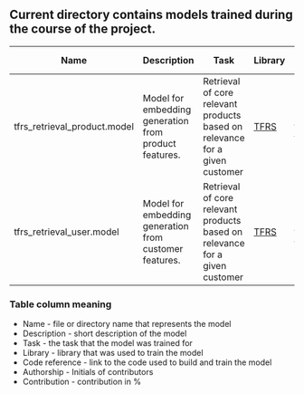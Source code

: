 ## Current directory contains models trained during the course of the project.
|Name|Description|Task|Library|Code reference|Authorship|Contribution|
|-|-|-|-|-|-|-|
|tfrs_retrieval_product.model|Model for embedding generation from product features.|Retrieval of core relevant products based on relevance for a given customer |[TFRS](https://www.tensorflow.org/recommenders)|[Training code](https://github.com/omegatro/IGP_2023/blob/main/notebooks/tfrs/tfrs_retrieval_temporal_sampling.ipynb)|JB|100|
|tfrs_retrieval_user.model|Model for embedding generation from customer features.|Retrieval of core relevant products based on relevance for a given customer |[TFRS](https://www.tensorflow.org/recommenders)|[Training code](https://github.com/omegatro/IGP_2023/blob/main/notebooks/tfrs/tfrs_retrieval_temporal_sampling.ipynb)|JB|100|
### Table column meaning
- Name - file or directory name that represents the model
- Description - short description of the model
- Task - the task that the model was trained for
- Library - library that was used to train the model
- Code reference - link to the code used to build and train the model
- Authorship - Initials of contributors
- Contribution - contribution in %
